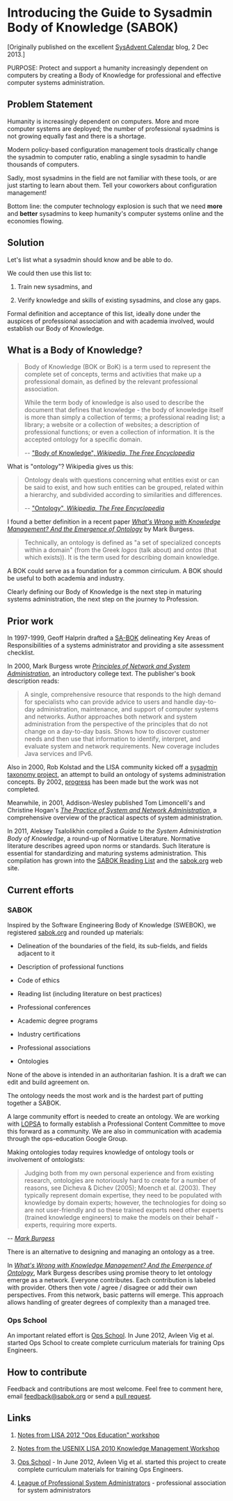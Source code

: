 # Introducing the Guide to Sysadmin Body of Knowledge (SABOK)

[Originally published on the excellent [SysAdvent Calendar](http://sysadvent.blogspot.com) blog, 2 Dec 2013.]

PURPOSE: Protect and support a humanity increasingly dependent on
computers by creating a Body of Knowledge for professional and
effective computer systems administration.

## Problem Statement

Humanity is increasingly dependent on computers. More and more computer
systems are deployed; the number of professional sysadmins is not
growing equally fast and there is a shortage.

Modern policy-based configuration management tools drastically change
the sysadmin to computer ratio, enabling a single sysadmin to handle
thousands of computers.

Sadly, most sysadmins in the field are not familiar with these tools, or
are just starting to learn about them. Tell your coworkers about
configuration management!

Bottom line: the computer technology explosion is such that we need
**more** and **better** sysadmins to keep humanity's computer systems
online and the economies flowing.

## Solution

Let's list what a sysadmin should know and be able to do.

We could then use this list to:

1.  Train new sysadmins, and

2.  Verify knowledge and skills of existing sysadmins, and close any
    gaps.

Formal definition and acceptance of this list, ideally done under the
auspices of professional association and with academia involved, would
establish our Body of Knowledge.

## What is a Body of Knowledge?

> Body of Knowledge (BOK or BoK) is a term used to represent the
> complete set of concepts, terms and activities that make up a
> professional domain, as defined by the relevant professional
> association.
>
> While the term body of knowledge is also used to describe the document
> that defines that knowledge - the body of knowledge itself is more
> than simply a collection of terms; a professional reading list; a
> library; a website or a collection of websites; a description of
> professional functions; or even a collection of information. It is the
> accepted ontology for a specific domain.
>
> -- ["Body of Knowledge", _Wikipedia, The Free Encyclopedia_](http://en.wikipedia.org/wiki/Body_of_knowledge)

What is "ontology"? Wikipedia gives us this:

> Ontology deals with questions concerning what entities exist or can be
> said to exist, and how such entities can be grouped, related within a
> hierarchy, and subdivided according to similarities and differences.
>
> --  ["Ontology", _Wikipedia, The Free Encyclopedia_](http://en.wikipedia.org/wiki/Ontology)

I found a better definition in a recent paper [*What's Wrong with
Knowledge Management? And the Emergence of Ontology*](http://cdn.intechopen.com/pdfs/33413/InTech-What_s_wrong_with_knowledge_management_and_the_emergence_of_ontology.pdf) by Mark Burgess.

> Technically, an ontology is defined as "a set of specialized concepts
> within a domain" (from the Greek _logos_ (talk about) and _ontos_ (that
> which exists)). It is the term used for describing domain knowledge.

A BOK could serve as a foundation for a common cirriculum. A BOK should
be useful to both academia and industry.

Clearly defining our Body of Knowledge is the next step in maturing
systems administration, the next step on the journey to Profession.

## Prior work

In 1997-1999, Geoff Halprin drafted a
[SA-BOK](http://www.sabok.org/sa-bok/) delineating Key Areas of
Responsibilities of a systems administrator and providing a site
assessment checklist.

In 2000, Mark Burgess wrote [*Principles of Network and System
Administration*](http://www.wiley.com/WileyCDA/WileyTitle/productCd-0470868074.html),
an introductory college text. The publisher's book description reads:

> A single, comprehensive resource that responds to the high demand for
> specialists who can provide advice to users and handle day-to-day
> administration, maintenance, and support of computer systems and
> networks. Author approaches both network and system administration
> from the perspective of the principles that do not change on a
> day-to-day basis. Shows how to discover customer needs and then use
> that information to identify, interpret, and evaluate system and
> network requirements. New coverage includes Java services and IPv6.

Also in 2000, Rob Kolstad and the LISA community kicked off a [sysadmin
taxonomy
project](https://www.usenix.org/legacyurl/system-administration-taxonomy-aka-book-knowledge),
an attempt to build an ontology of systems administration concepts. By
2002,
[progress](https://www-auth.cs.wisc.edu/lists/mad-sage/2002/msg00034.shtml)
has been made but the work was not completed.

Meanwhile, in 2001, Addison-Wesley published Tom Limoncelli's and
Christine Hogan's [*The Practice of System and Network
Administration*](http://everythingsysadmin.com/aboutbook.html), a
comprehensive overview of the practical aspects of system
administration.

In 2011, Aleksey Tsalolikhin compiled a *Guide to the System
Administration Body of Knowledge*, a round-up of Normative Literature.
Normative literature describes agreed upon norms or standards. Such
literature is essential for standardizing and maturing systems
administration. This compilation has grown into the [SABOK Reading
List](http://sabok.org/sabok.html) and the [sabok.org](http://sabok.org) web site.

## Current efforts

### SABOK

Inspired by the Software Engineering Body of Knowledge (SWEBOK),
we registered [sabok.org](http://www.sabok.org) and rounded up 
materials:

-   Delineation of the boundaries of the field, its sub-fields, and fields adjacent to it

-   Description of professional functions

-   Code of ethics

-   Reading list (including literature on best practices)

-   Professional conferences

-   Academic degree programs

-   Industry certifications

-   Professional associations

-   Ontologies

None of the above is intended in an authoritarian fashion. 
It is a draft we can edit and build agreement on. 

The ontology needs the most work and is the hardest part of putting
together a SABOK.

A large community effort is needed to create
an ontology.  We are working with [LOPSA](http://www.lopsa.org) 
to formally establish a Professional Content Committee to move this forward as a community.  We are also in communication with academia through the ops-education Google Group.

Making ontologies today requires knowledge of ontology tools or
involvement of ontologists:

> Judging both from my own personal experience and from existing
> research, ontologies are notoriously hard to create for a number of
> reasons, see Dicheva & Dichev (2005); Moench et al. (2003). They
> typically represent domain expertise, they need to be populated with
> knowledge by domain experts; however, the technologies for doing so
> are not user-friendly and so these trained experts need other experts
> (trained knowledge engineers) to make the models on their behalf -
> experts, requiring more experts.

-- *[Mark Burgess](http://cdn.intechopen.com/pdfs/33413/InTech-What_s_wrong_with_knowledge_management_and_the_emergence_of_ontology.pdf)*

There is an alternative to designing and managing an ontology as a tree.

In *[_What's Wrong with Knowledge Management? And the Emergence of Ontology_](http://cdn.intechopen.com/pdfs/33413/InTech-What_s_wrong_with_knowledge_management_and_the_emergence_of_ontology.pdf)*, Mark Burgess describes
using promise theory to let ontology emerge as a network. Everyone
contributes. Each contribution is labeled with provider. Others then
vote / agree / disagree or add their own perspectives. From this network,
basic patterns will emerge. This approach allows handling of greater
degrees of complexity than a managed tree.

### Ops School

An important related effort is [Ops School](http://www.opsschool.org). In June 2012, Avleen Vig et al. started Ops School to create complete curriculum materials for training Ops Engineers.

## How to contribute

Feedback and contributions are most welcome. Feel free to comment here,
email [feedback@sabok.org](mailto:feedback@sabok.org) or send a [pull
request](https://github.com/atsaloli/sabok/tree/gh-pages).

## Links

1. [Notes from LISA 2012 "Ops Education" workshop](https://sites.google.com/site/educatingsystemsfolks)

2. [Notes from the USENIX LISA 2010 Knowledge Management Workshop](http://markburgess.org/blog_km.html)

3. [Ops School](http://www.opsschool.org) - In June 2012, Avleen Vig et al. started this project to create complete curriculum materials for training Ops Engineers.

4. [League of Professional System Administrators](http://www.lopsa.org) - professional association for system administrators

